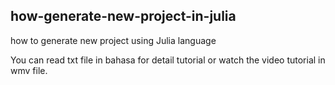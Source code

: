 ## how-generate-new-project-in-julia
how to generate new project using Julia language

You can read txt file in bahasa for detail tutorial or
watch the video tutorial in wmv file.
